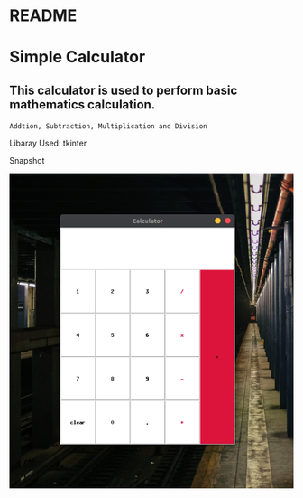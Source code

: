 # README #

# Simple Calculator

##  This calculator is used to perform basic mathematics calculation.
    Addtion, Subtraction, Multiplication and Division
  
Libaray Used: tkinter

Snapshot

![Calculator](calculator.png)
